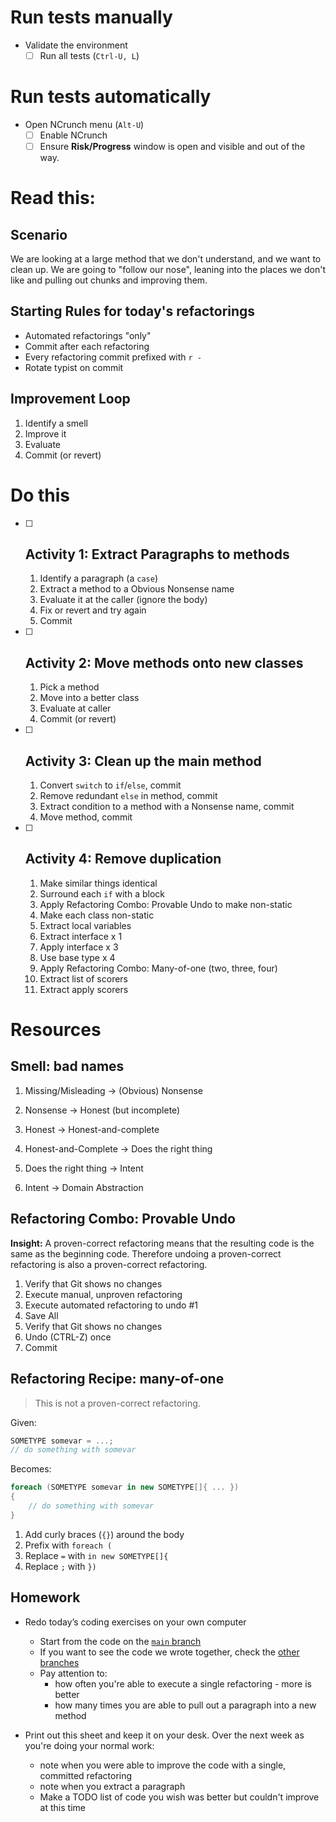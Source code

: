 # Run tests manually

* Validate the environment
    * [ ] Run all tests (`Ctrl-U, L`)

# Run tests automatically

* Open NCrunch menu (`Alt-U`)
    * [ ] Enable NCrunch
    * [ ] Ensure **Risk/Progress** window is open and visible and out of the way.

# Read this:

## Scenario

We are looking at a large method that we don't understand, and we want to clean up. We are going to "follow our nose", leaning into the places we don't like and pulling out chunks and improving them.

## Starting Rules for today's refactorings

- Automated refactorings "only"
- Commit after each refactoring
- Every refactoring commit prefixed with `r - `
- Rotate typist on commit

## Improvement Loop

1. Identify a smell
2. Improve it
3. Evaluate
4. Commit (or revert)

# Do this

- [ ] ## Activity 1: Extract Paragraphs to methods

    1. Identify a paragraph (a `case`)
    2. Extract a method to a Obvious Nonsense name
    3. Evaluate it at the caller (ignore the body)
    4. Fix or revert and try again
    5. Commit
    
- [ ] ## Activity 2: Move methods onto new classes

    1. Pick a method
    2. Move into a better class
    3. Evaluate at caller
    4. Commit (or revert)

- [ ] ## Activity 3: Clean up the main method

	1. Convert `switch` to `if`/`else`, commit
	2. Remove redundant `else` in method, commit
	3. Extract condition to a method with a Nonsense name, commit
	4. Move method, commit
	
 - [ ] ## Activity 4: Remove duplication

    1. Make similar things identical
    2. Surround each `if` with a block
    3. Apply Refactoring Combo: Provable Undo to make non-static
    4. Make each class non-static
    5. Extract local variables
    6. Extract interface x 1
    7. Apply interface x 3
    8. Use base type x 4
    9. Apply Refactoring Combo: Many-of-one (two, three, four)
    11. Extract list of scorers
    12. Extract apply scorers

# Resources

## Smell: bad names

1. Missing/Misleading -> (Obvious) Nonsense

2. Nonsense -> Honest (but incomplete)

3. Honest -> Honest-and-complete

4. Honest-and-Complete -> Does the right thing

5. Does the right thing -> Intent

6. Intent -> Domain Abstraction
 
## Refactoring Combo: Provable Undo

**Insight:** A proven-correct refactoring means that the resulting code is the same as the beginning code. Therefore undoing a proven-correct refactoring is also a proven-correct refactoring.

1. Verify that Git shows no changes
2. Execute manual, unproven refactoring
3. Execute automated refactoring to undo #1
4. Save All
5. Verify that Git shows no changes
6. Undo (CTRL-Z) once
7. Commit

## Refactoring Recipe: many-of-one

> This is not a proven-correct refactoring.

Given:

```c#
SOMETYPE somevar = ...;
// do something with somevar
```

Becomes:

```c#
foreach (SOMETYPE somevar in new SOMETYPE[]{ ... })
{
    // do something with somevar
}
```

1. Add curly braces (`{}`) around the body
2. Prefix with `foreach (`
3. Replace `=` with `in new SOMETYPE[]{`
4. Replace `;` with `})`


## Homework

* Redo today’s coding exercises on your own computer

  * Start from the code on the [`main` branch](https://github.com/LearnWithLlew/RefactoringToCleanerCode.net)
  * If you want to see the code we wrote together, check the [other branches](https://github.com/LearnWithLlew/RefactoringToCleanerCode.net/branches)
  * Pay attention to:
    * how often you're able to execute a single refactoring - more is better
    * how many times you are able to pull out a paragraph into a new method
* Print out this sheet and keep it on your desk. Over the next week as you're doing your normal work:
  * note when you were able to improve the code with a single, committed refactoring
  * note when you extract a paragraph
  * Make a TODO list of code you wish was better but couldn't improve at this time

